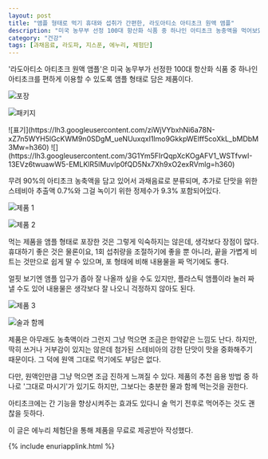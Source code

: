 ```yaml
---
layout: post
title: "앰플 형태로 먹기 휴대와 섭취가 간편한, 라도아티소 아티초크 원액 앰플"
description: "미국 농무부 선정 100대 항산화 식품 중 하나인 아티초크 농충액을 먹어보았다."
category: "건강"
tags: [과채음료, 라도파, 지스푼, 에누리, 체험단]
---
```


'라도아티소 아티초크 원액 앰플'은
미국 농무부가 선정한 100대 항산화 식품 중 하나인 아티초크를
편하게 이용할 수 있도록 앰플 형태로 담은 제품이다.

![포장](https://lh3.googleusercontent.com/7IgK-fphsd1qBlst2xLqAYb126mG2IP0IL4H16t2xbjETYYLCxqA9x9OCNR1cLjZ9MS4WGkTKpiCDQ=s480)

![패키지](https://lh3.googleusercontent.com/ou7b2XgZQdgZ4FqXOPjlUk78kcY89SZu4Yk-nQ9l09fFttnpV2i53Zc8jSlG-WyXnQPzKmDU0VzGLQ=s480)

<p class="center" markdown="1">
![표기](https://lh3.googleusercontent.com/ziWjVYbxhNi6a78N-xZ7n5WYH5lGcKWM9n0SDgM_ueNUuxqxI1lmo9GkkpWElff5coXkL_bMDbM3Mw=h360)
![](https://lh3.googleusercontent.com/3G1Ym5FIrQqpXcKOgAFV1_WSTfvwI-13EVz6twuawW5-EMLKlR5lMuvlp0fQD5Nx7Xh9xO2exRVmlg=h360)
</p>

무려 90%의 아티초크 농축액을 담고 있어서 과채음료로 분류되며,
추가로 단맛을 위한 스테비아 추출액 0.7%와 그걸 녹이기 위한 정제수가 9.3% 포함되어있다.

![제품 1](https://lh3.googleusercontent.com/zXQp2JyJIJhUxZecK1tmMuqsfaWPvGdKu_FlHtTaQ7gwzkV4bw05v6XKmGAh2itscBvacvGfL_Mjhw=s480)

![제품 2](https://lh3.googleusercontent.com/fa3lI7KVn2sY7gfv-FS5PS2j4xqHvQKz3CB3MoEx7mGDQnEBZdUIJiBC1Ezcb_KE55FaTCXQjbCXRQ=s480)

먹는 제품을 앰플 형태로 포장한 것은 그렇게 익숙하지는 않은데,
생각보다 장점이 많다.
휴대하기 좋은 것은 물론이요,
1회 섭취량을 조절하기에 좋을 뿐 아니라,
끝을 가볍게 비트는 것만으로 쉽게 딸 수 있으며,
포 형태에 비해 내용물을 짜 먹기에도 좋다.

얼핏 보기엔 앰플 입구가 좁아 잘 나올까 싶을 수도 있지만,
플라스틱 앰플이라 눌러 짜낼 수도 있어
내용물은 생각보다 잘 나오니 걱정하지 않아도 된다.

![제품 3](https://lh3.googleusercontent.com/v7qIPllLLx8qit6SpdI4sWrxP_5RZWK4rAsIxH5KJ_DInn0V8_9y2a9KIitb0hK-675njsxgWfm2_w=s480)

![술과 함께](https://lh3.googleusercontent.com/90nd9g_A9pPahu86M4Y-fFfwklOKYiQ5r89YCiSpeP6LHp2YQ7ZCqdgkLDM-JeBUgcPMTqZ8eiS9MQ=s480)

제품은 아무래도 농축액이라 그런지 그냥 먹으면 조금은 한약같은 느낌도 난다.
하지만, 딱히 쓰거나 거부감이 있지는 않은데
첨가된 스테비아의 강한 단맛이 맛을 중화해주기 때문이다.
그 덕에 원액 그대로 먹기에도 부담은 없다.

다만, 원액인만큼 그냥 먹으면 조금 진하게 느껴질 수 있다.
제품의 추천 음용 방법 중 하나로 '그대로 마시기'가 있기도 하지만,
그보다는 충분한 물과 함께 먹는것을 권한다.

아티초크에는 간 기능을 향상시켜주는 효과도 있다니
술 먹기 전후로 먹어주는 것도 괜찮을 듯하다.



<div class="im im-info">
이 글은 에누리 체험단을 통해 제품을 무료로 제공받아 작성했다.
</div>

{% include enuriapplink.html %}
